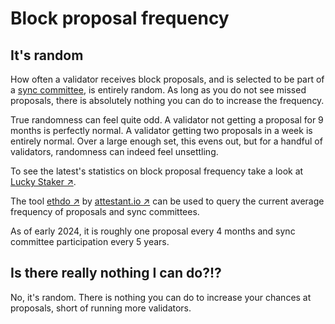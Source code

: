 # Block proposal frequency

## It's random

How often a validator receives block proposals, and is selected to be part of a [sync committee](../staking-glossary.md#sync-committee), is entirely random. As long as you do not see missed proposals, there is absolutely nothing you can do to increase the frequency.

True randomness can feel quite odd. A validator not getting a proposal for 9 months is perfectly normal. A validator getting two proposals in a week is entirely normal. Over a large enough set, this evens out, but for a handful of validators, randomness can indeed feel unsettling.

To see the latest's statistics on block proposal frequency take a look at [Lucky Staker ↗](https://luckystaker.com/home).

The tool [ethdo ↗](https://github.com/wealdtech/ethdo) by [attestant.io ↗](https://www.attestant.io) can be used to query the current average frequency of proposals and sync committees.

As of early 2024, it is roughly one proposal every 4 months and sync committee participation every 5 years.

## Is there really nothing I can do?!?

No, it's random. There is nothing you can do to increase your chances at proposals, short of running more validators.
